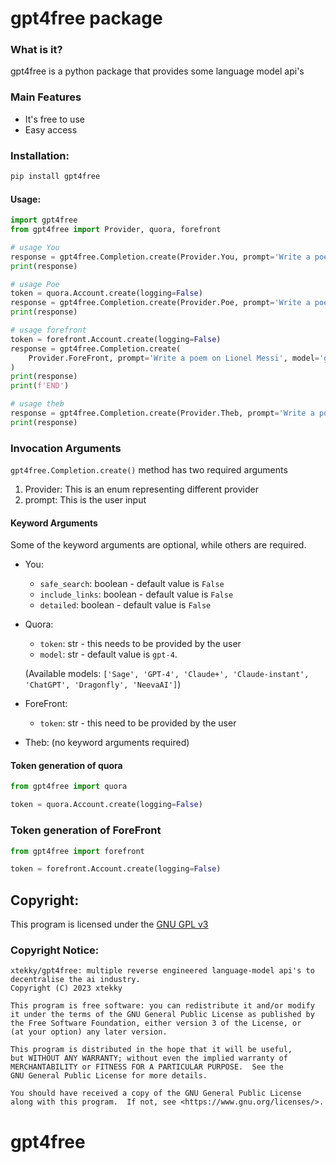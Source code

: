 # gpt4free package

### What is it?

gpt4free is a python package that provides some language model api's

### Main Features

- It's free to use
- Easy access

### Installation:

```bash
pip install gpt4free
```

#### Usage:

```python
import gpt4free
from gpt4free import Provider, quora, forefront

# usage You
response = gpt4free.Completion.create(Provider.You, prompt='Write a poem on Lionel Messi')
print(response)

# usage Poe
token = quora.Account.create(logging=False)
response = gpt4free.Completion.create(Provider.Poe, prompt='Write a poem on Lionel Messi', token=token, model='ChatGPT')
print(response)

# usage forefront
token = forefront.Account.create(logging=False)
response = gpt4free.Completion.create(
    Provider.ForeFront, prompt='Write a poem on Lionel Messi', model='gpt-4', token=token
)
print(response)
print(f'END')

# usage theb
response = gpt4free.Completion.create(Provider.Theb, prompt='Write a poem on Lionel Messi')
print(response)


```

### Invocation Arguments

`gpt4free.Completion.create()` method has two required arguments

1. Provider: This is an enum representing different provider
2. prompt: This is the user input

#### Keyword Arguments

Some of the keyword arguments are optional, while others are required.

- You:
    - `safe_search`: boolean - default value is `False`
    - `include_links`: boolean - default value is `False`
    - `detailed`: boolean - default value is `False`
- Quora:
    - `token`: str - this needs to be provided by the user
    - `model`: str - default value is `gpt-4`.
      
  (Available models: `['Sage', 'GPT-4', 'Claude+', 'Claude-instant', 'ChatGPT', 'Dragonfly', 'NeevaAI']`)
- ForeFront:
  - `token`: str - this need to be provided by the user

- Theb:
  (no keyword arguments required)

#### Token generation of quora
```python
from gpt4free import quora

token = quora.Account.create(logging=False)
```

### Token generation of ForeFront
```python
from gpt4free import forefront

token = forefront.Account.create(logging=False)
```

## Copyright:

This program is licensed under the [GNU GPL v3](https://www.gnu.org/licenses/gpl-3.0.txt)

### Copyright Notice: <a name="copyright"></a>

```
xtekky/gpt4free: multiple reverse engineered language-model api's to decentralise the ai industry.  
Copyright (C) 2023 xtekky

This program is free software: you can redistribute it and/or modify
it under the terms of the GNU General Public License as published by
the Free Software Foundation, either version 3 of the License, or
(at your option) any later version.

This program is distributed in the hope that it will be useful,
but WITHOUT ANY WARRANTY; without even the implied warranty of
MERCHANTABILITY or FITNESS FOR A PARTICULAR PURPOSE.  See the
GNU General Public License for more details.

You should have received a copy of the GNU General Public License
along with this program.  If not, see <https://www.gnu.org/licenses/>.
```
# gpt4free
